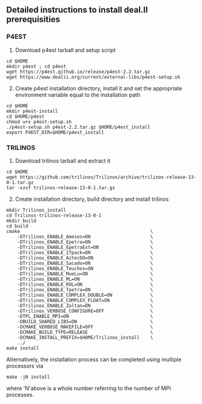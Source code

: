 ## Detailed instructions to install deal.II prerequisities 

### P4EST

1. Download p4est tarball and setup script
```
cd $HOME
mkdir p4est ; cd p4est
wget https://p4est.github.io/release/p4est-2.2.tar.gz
wget https://www.dealii.org/current/external-libs/p4est-setup.sh
``` 

2. Create p4est installation directory, install it and set the appropriate environment variable equal to the installation path

```
cd $HOME
mkdir p4est-install
cd $HOME/p4est
chmod u+x p4est-setup.sh
./p4est-setup.sh p4est-2.2.tar.gz $HOME/p4est_install
export P4EST_DIR=$HOME/p4est_install 
```

### TRILINOS

1. Download trilinos tarball and extract it 

```
cd $HOME
wget https://github.com/trilinos/Trilinos/archive/trilinos-release-13-0-1.tar.gz
tar -xzvf trilinos-release-13-0-1.tar.gz
```  

2. Create installation directory, build directory and install trilinos

```
mkdir Trilinos_install
cd Trilinos-trilinos-release-13-0-1
mkdir build
cd build 
cmake                                                \
    -DTrilinos_ENABLE_Amesos=ON                      \
    -DTrilinos_ENABLE_Epetra=ON                      \
    -DTrilinos_ENABLE_EpetraExt=ON                   \
    -DTrilinos_ENABLE_Ifpack=ON                      \
    -DTrilinos_ENABLE_AztecOO=ON                     \
    -DTrilinos_ENABLE_Sacado=ON                      \
    -DTrilinos_ENABLE_Teuchos=ON                     \
    -DTrilinos_ENABLE_MueLu=ON                       \
    -DTrilinos_ENABLE_ML=ON                          \
    -DTrilinos_ENABLE_ROL=ON                         \
    -DTrilinos_ENABLE_Tpetra=ON                      \
    -DTrilinos_ENABLE_COMPLEX_DOUBLE=ON              \
    -DTrilinos_ENABLE_COMPLEX_FLOAT=ON               \
    -DTrilinos_ENABLE_Zoltan=ON                      \
    -DTrilinos_VERBOSE_CONFIGURE=OFF                 \
    -DTPL_ENABLE_MPI=ON                              \
    -DBUILD_SHARED_LIBS=ON                           \
    -DCMAKE_VERBOSE_MAKEFILE=OFF                     \
    -DCMAKE_BUILD_TYPE=RELEASE                       \
    -DCMAKE_INSTALL_PREFIX=$HOME/Trilinos_install    \
    ../
make install
``` 
Alternatively, the installation process can be completed using multiple processors via

```
make -jN install 
```

where 'N'above is a whole number referring to the number of MPI processes.

